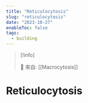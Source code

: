 ```yaml
---
title: "Reticulocytosis"
slug: "reticulocytosis"
date: "2023-10-27"
enableToc: false
tags:
  - building
---
```


> [!info]
>
> 🌱 來自: [[Macrocytosis]]

# Reticulocytosis


